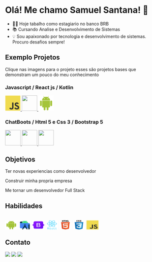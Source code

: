 # Olá! Me chamo Samuel Santana! 👋
- 👨‍💻 Hoje tabalho como estagiario no banco BRB 
- 📚 Cursando Analise e Desenvolvimento de Sistemas
- 💡 Sou apaixonado por tecnologia e desenvolvimento de sistemas. Procuro desafios sempre! 

## Exemplo Projetos 
<div>
<p>Clique nas imagens para o projeto esses são  projetos bases que demonstram um pouco do meu conhecimento</p>
  <h3> Javascript / React js / Kotlin  </h3>
    <a href="https://github.com/Samuel-Santana109/estudos/tree/master/Javascript" target="_blank">
      <img src="https://github.com/devicons/devicon/blob/master/icons/javascript/javascript-original.svg" width="50" height="50" target="_blank">     </a>
   <a href="https://github.com/Samuel-Santana109/leading_page" target="_blank">
     <img src="https://diagrams.mingrammer.com/img/resources/programming/framework/react.png" width="50" height="50" target="_blank">
   </a>
    <a href="https://github.com/Samuel-Santana109/Investimento_android" target="_blank">
     <img src="https://github.com/devicons/devicon/blob/master/icons/android/android-original.svg" width="50" height="50" target="_blank">
   </a>
  
 <h3>  ChatBoots / Html 5 e Css 3 / Bootstrap 5  </h3>
  <a href="https://circuitodavisao.com/auth/login" target="_blank">
    <img src="https://img.icons8.com/3d-fluency/256/chatbot.png" width="50" height="50" target="_blank">
  </a>
  
 <a href="https://github.com/Samuel-Santana109/projeto-cordell" target="_blank">
   <img src="https://www.shutterstock.com/image-vector/illustration-brazilian-couple-harvesting-sugar-600w-2128787906.jpg" width="50" height="50"     target="_blank">
  </a>
  
  <a href="https://github.com/Samuel-Santana109/portifolio" target="_blank">
    <img src="https://img.icons8.com/material-sharp/256/portfolio.png" width="50" height="50" target="_blank">
  </a>
 <br>
</div>

## Objetivos
<p>Ter novas experiencias como desenvolvedor </p>
<p>Construir minha propria empresa</p>
<p>Me tornar um desenvolvedor Full Stack</p>

## Habilidades
<div style="display: inline_block"><br>
  <img align="center" alt="Math-Ad" height="30" width="40" src="https://github.com/devicons/devicon/blob/master/icons/android/android-original.svg">
  <img align="center" alt="Math-Ads" height="30" width="40" src="https://github.com/devicons/devicon/blob/master/icons/androidstudio/androidstudio-original.svg">
    <img align="center" alt="Math-Bootstrap" height="30" width="40" src="https://github.com/devicons/devicon/blob/master/icons/bootstrap/bootstrap-original.svg">
  <img align="center" alt="Math-react" height="30" width="40" src="https://github.com/devicons/devicon/blob/master/icons/react/react-original-wordmark.svg">
  <img align="center" alt="Math-HTML" height="30" width="40" src="https://github.com/devicons/devicon/blob/master/icons/html5/html5-original-wordmark.svg">
  <img align="center" alt="Math-CSS" height="30" width="40" src="https://github.com/devicons/devicon/blob/master/icons/css3/css3-original-wordmark.svg">
  <img align="center" alt="Math-JS" height="30" width="40" src="https://github.com/devicons/devicon/blob/master/icons/javascript/javascript-original.svg">
</div>

## Contato
<div> 
  <a href="https://www.instagram.com/samuelss77/" target="_blank"><img src="https://img.shields.io/badge/-Instagram-%23E4405F?style=for-the-badge&logo=instagram&logoColor=white" target="_blank"></a>
  <a href = "mailto:samuelsantanadasilva8@gmail.com"><img src="https://img.shields.io/badge/-Gmail-%23333?style=for-the-badge&logo=gmail&logoColor=white" target="_blank"></a>
  <a href="https://linkedin.com/in/samuelss10" target="_blank"><img src="https://img.shields.io/badge/-LinkedIn-%230077B5?style=for-the-badge&logo=linkedin&logoColor=white" target="_blank"></a> 
</div>
